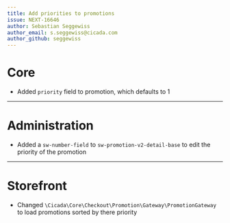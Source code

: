 ```yaml
---
title: Add priorities to promotions
issue: NEXT-16646
author: Sebastian Seggewiss
author_email: s.seggewiss@cicada.com 
author_github: seggewiss
---
```

# Core
* Added `priority` field to promotion, which defaults to 1
___
# Administration
* Added a `sw-number-field` to `sw-promotion-v2-detail-base` to edit the priority of the promotion
___
# Storefront
* Changed `\Cicada\Core\Checkout\Promotion\Gateway\PromotionGateway` to load promotions sorted by there priority
